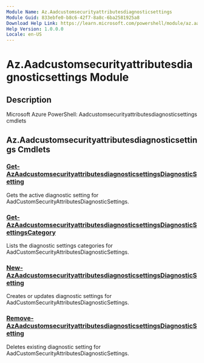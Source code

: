 ```yaml
---
Module Name: Az.Aadcustomsecurityattributesdiagnosticsettings
Module Guid: 833ebfe0-b8c6-42f7-8a8c-6ba2581925a8
Download Help Link: https://learn.microsoft.com/powershell/module/az.aadcustomsecurityattributesdiagnosticsettings
Help Version: 1.0.0.0
Locale: en-US
---
```


# Az.Aadcustomsecurityattributesdiagnosticsettings Module
## Description
Microsoft Azure PowerShell: Aadcustomsecurityattributesdiagnosticsettings cmdlets

## Az.Aadcustomsecurityattributesdiagnosticsettings Cmdlets
### [Get-AzAadcustomsecurityattributesdiagnosticsettingsDiagnosticSetting](Get-AzAadcustomsecurityattributesdiagnosticsettingsDiagnosticSetting.md)
Gets the active diagnostic setting for AadCustomSecurityAttributesDiagnosticSettings.

### [Get-AzAadcustomsecurityattributesdiagnosticsettingsDiagnosticSettingsCategory](Get-AzAadcustomsecurityattributesdiagnosticsettingsDiagnosticSettingsCategory.md)
Lists the diagnostic settings categories for AadCustomSecurityAttributesDiagnosticSettings.

### [New-AzAadcustomsecurityattributesdiagnosticsettingsDiagnosticSetting](New-AzAadcustomsecurityattributesdiagnosticsettingsDiagnosticSetting.md)
Creates or updates diagnostic settings for AadCustomSecurityAttributesDiagnosticSettings.

### [Remove-AzAadcustomsecurityattributesdiagnosticsettingsDiagnosticSetting](Remove-AzAadcustomsecurityattributesdiagnosticsettingsDiagnosticSetting.md)
Deletes existing diagnostic setting for AadCustomSecurityAttributesDiagnosticSettings.

